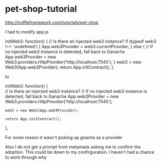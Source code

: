 # pet-shop-tutorial

http://truffleframework.com/tutorials/pet-shop

I had to modify app.js

initWeb3: function() {
    // Is there an injected web3 instance?
    if (typeof web3 !== 'undefined') {
      App.web3Provider = web3.currentProvider;
    } else {
      // If no injected web3 instance is detected, fall back to Ganache
      App.web3Provider = new Web3.providers.HttpProvider('http://localhost:7545');
    }
    web3 = new Web3(App.web3Provider);
    return App.initContract();
  },

to

initWeb3: function() {  
    // Is there an injected web3 instance?
    // If no injected web3 instance is detected, fall back to Ganache
    App.web3Provider = new Web3.providers.HttpProvider('http://localhost:7545');
   
    web3 = new Web3(App.web3Provider);

    return App.initContract();
  },
  
For some reason it wasn't picking up gnache as a provider
  
Also I do not get a prompt from metamask asking me to confirm the adoption. This could be down to my confirguration. I haven't had a chance to work through why
